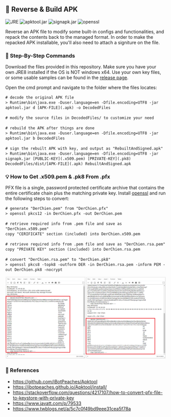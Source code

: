 
## 🧷 Reverse & Build APK

![JRE](https://img.shields.io/badge/JRE-java%20runtime%201.8-blue.svg)
![apktool.jar](https://img.shields.io/badge/apktool.jar-2.4.1-green.svg)
![signapk.jar](https://img.shields.io/badge/signapk.jar-anrdroid%20toolkit-brightgreen.svg)
![openssl](https://img.shields.io/badge/openssl-optional-yellow.svg)

Reverse an APK file to modify some built-in configs and functionalities, and repack the contents back to the managed format. In order to make the repacked APK installable, you'll also need to attach a signiture on the file.


### 📝 Step-By-Step Commands

Download the files provided in this repository. Make sure you have your own JRE8 installed if the OS is NOT windows x64. Use your own key files, or some usable samples can be found in the [release page](https://github.com/der3318/repackapk-readme/releases/tag/2021.07.04).

Open the cmd prompt and navigate to the folder where the files locates:

```shell
# decode the original APK file
> Runtime\bin\java.exe -Duser.language=en -Dfile.encoding=UTF8 -jar apktool.jar d [APK-FILE](.apk) -o DecodedFiles

# modify the source files in DecodedFiles/ to customize your need

# rebuild the APK after things are done
> Runtime\bin\java.exe -Duser.language=en -Dfile.encoding=UTF8 -jar apktool.jar b DecodedFiles

# sign the rebuilt APK with key, and output as "RebuiltAndSigned.apk"
> Runtime\bin\java.exe -Duser.language=en -Dfile.encoding=UTF8 -jar signapk.jar [PUBLIC-KEY](.x509.pem) [PRIVATE-KEY](.pk8) DecodedFiles/dist/[APK-FILE](.apk) RebuiltAndSigned.apk
```


### 💡 How to Get .x509.pem & .pk8 From .pfx

PFX file is a single, password protected certificate archive that contains the entire certificate chain plus the matching private key. Install [openssl](https://github.com/openssl/openssl#build-and-install) and run the following steps to convert:

```shell
# generate "DerChien.pem" from "DerChien.pfx"
> openssl pkcs12 -in DerChien.pfx -out DerChien.pem

# retrieve required info from .pem file and save as "DerChien.x509.pem"
copy "CERIFICATE" section (included) into DerChien.x509.pem

# retrieve required info from .pem file and save as "DerChien.rsa.pem"
copy "PRIVATE KEY" section (included) into DerChien.rsa.pem

# convert "DerChien.rsa.pem" to "DerChien.pk8"
> openssl pkcs8 -topk8 -outform DER -in DerChien.rsa.pem -inform PEM -out DerChien.pk8 -nocrypt
```

![pem.png](/pem.png)


### 📌 References
- https://github.com/iBotPeaches/Apktool
- https://ibotpeaches.github.io/Apktool/install/
- https://stackoverflow.com/questions/4217107/how-to-convert-pfx-file-to-keystore-with-private-key
- https://www.javatt.com/p/79533
- https://www.twblogs.net/a/5c7c0f49bd9eee31cea5f78a


